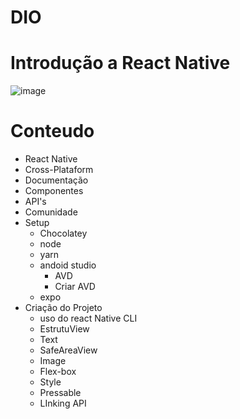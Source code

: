 # DIO
# Introdução a React Native

![image](https://user-images.githubusercontent.com/38915329/173057910-f3616e30-dc45-4f5b-9342-a8e9d7cb2f3a.png)

# Conteudo
-  React Native
-  Cross-Plataform
-  Documentação
  - Componentes
  - API's
  - Comunidade
- Setup 
  - Chocolatey
  - node
  - yarn
  - andoid studio
    - AVD 
    - Criar AVD
  - expo
- Criação do Projeto
  - uso do react Native CLI
  - EstrutuView 
  - Text
  - SafeAreaView
  - Image
  - Flex-box
  - Style
  - Pressable
  - LInking API
  
  
